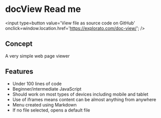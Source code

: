 
docView Read me
===

<span style=display:none; >[View as web page]( http://explorato.github.io/doc-view "View file as a web page." ) </span>
<input type=button value='View file as source code on GitHub' onclick=window.location.href='https://explorato.com/doc-view/'; />


## Concept


A very simple web page viewer

## Features

* Under 100 lines of code
* Beginner/intermediate JavaScript
* Should work on most types of devices including mobile and tablet
* Use of iframes means content can be almost anything from anywhere
* Menu created using Markdown
* If no file selected, opens a default file
